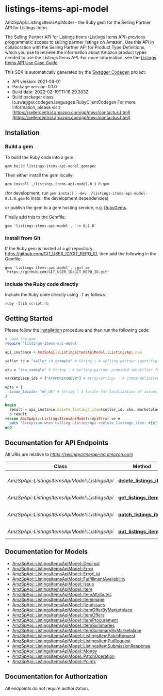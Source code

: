 # listings-items-api-model

AmzSpApi::ListingsItemsApiModel - the Ruby gem for the Selling Partner API for Listings Items

The Selling Partner API for Listings Items (Listings Items API) provides programmatic access to selling partner listings on Amazon. Use this API in collaboration with the Selling Partner API for Product Type Definitions, which you use to retrieve the information about Amazon product types needed to use the Listings Items API.  For more information, see the [Listings Items API Use Case Guide](https://github.com/amzn/selling-partner-api-docs/blob/main/guides/en-US/use-case-guides/listings-items-api-use-case-guide/listings-items-api-use-case-guide_2021-08-01.md).

This SDK is automatically generated by the [Swagger Codegen](https://github.com/swagger-api/swagger-codegen) project:

- API version: 2021-08-01
- Package version: 0.1.0
- Build date: 2022-02-19T11:16:29.303Z
- Build package: class io.swagger.codegen.languages.RubyClientCodegen
For more information, please visit [https://sellercentral.amazon.com/gp/mws/contactus.html](https://sellercentral.amazon.com/gp/mws/contactus.html)

## Installation

### Build a gem

To build the Ruby code into a gem:

```shell
gem build listings-items-api-model.gemspec
```

Then either install the gem locally:

```shell
gem install ./listings-items-api-model-0.1.0.gem
```
(for development, run `gem install --dev ./listings-items-api-model-0.1.0.gem` to install the development dependencies)

or publish the gem to a gem hosting service, e.g. [RubyGems](https://rubygems.org/).

Finally add this to the Gemfile:

    gem 'listings-items-api-model', '~> 0.1.0'

### Install from Git

If the Ruby gem is hosted at a git repository: https://github.com/GIT_USER_ID/GIT_REPO_ID, then add the following in the Gemfile:

    gem 'listings-items-api-model', :git => 'https://github.com/GIT_USER_ID/GIT_REPO_ID.git'

### Include the Ruby code directly

Include the Ruby code directly using `-I` as follows:

```shell
ruby -Ilib script.rb
```

## Getting Started

Please follow the [installation](#installation) procedure and then run the following code:
```ruby
# Load the gem
require 'listings-items-api-model'

api_instance = AmzSpApi::ListingsItemsApiModel::ListingsApi.new

seller_id = "seller_id_example" # String | A selling partner identifier, such as a merchant account or vendor code.

sku = "sku_example" # String | A selling partner provided identifier for an Amazon listing.

marketplace_ids = ["ATVPDKIKX0DER"] # Array<String> | A comma-delimited list of Amazon marketplace identifiers for the request.

opts = { 
  issue_locale: "en_US" # String | A locale for localization of issues. When not provided, the default language code of the first marketplace is used. Examples: \"en_US\", \"fr_CA\", \"fr_FR\". Localized messages default to \"en_US\" when a localization is not available in the specified locale.
}

begin
  result = api_instance.delete_listings_item(seller_id, sku, marketplace_ids, opts)
  p result
rescue AmzSpApi::ListingsItemsApiModel::ApiError => e
  puts "Exception when calling ListingsApi->delete_listings_item: #{e}"
end

```

## Documentation for API Endpoints

All URIs are relative to *https://sellingpartnerapi-na.amazon.com*

Class | Method | HTTP request | Description
------------ | ------------- | ------------- | -------------
*AmzSpApi::ListingsItemsApiModel::ListingsApi* | [**delete_listings_item**](docs/ListingsApi.md#delete_listings_item) | **DELETE** /listings/2021-08-01/items/{sellerId}/{sku} | 
*AmzSpApi::ListingsItemsApiModel::ListingsApi* | [**get_listings_item**](docs/ListingsApi.md#get_listings_item) | **GET** /listings/2021-08-01/items/{sellerId}/{sku} | 
*AmzSpApi::ListingsItemsApiModel::ListingsApi* | [**patch_listings_item**](docs/ListingsApi.md#patch_listings_item) | **PATCH** /listings/2021-08-01/items/{sellerId}/{sku} | 
*AmzSpApi::ListingsItemsApiModel::ListingsApi* | [**put_listings_item**](docs/ListingsApi.md#put_listings_item) | **PUT** /listings/2021-08-01/items/{sellerId}/{sku} | 


## Documentation for Models

 - [AmzSpApi::ListingsItemsApiModel::Decimal](docs/Decimal.md)
 - [AmzSpApi::ListingsItemsApiModel::Error](docs/Error.md)
 - [AmzSpApi::ListingsItemsApiModel::ErrorList](docs/ErrorList.md)
 - [AmzSpApi::ListingsItemsApiModel::FulfillmentAvailability](docs/FulfillmentAvailability.md)
 - [AmzSpApi::ListingsItemsApiModel::Issue](docs/Issue.md)
 - [AmzSpApi::ListingsItemsApiModel::Item](docs/Item.md)
 - [AmzSpApi::ListingsItemsApiModel::ItemAttributes](docs/ItemAttributes.md)
 - [AmzSpApi::ListingsItemsApiModel::ItemImage](docs/ItemImage.md)
 - [AmzSpApi::ListingsItemsApiModel::ItemIssues](docs/ItemIssues.md)
 - [AmzSpApi::ListingsItemsApiModel::ItemOfferByMarketplace](docs/ItemOfferByMarketplace.md)
 - [AmzSpApi::ListingsItemsApiModel::ItemOffers](docs/ItemOffers.md)
 - [AmzSpApi::ListingsItemsApiModel::ItemProcurement](docs/ItemProcurement.md)
 - [AmzSpApi::ListingsItemsApiModel::ItemSummaries](docs/ItemSummaries.md)
 - [AmzSpApi::ListingsItemsApiModel::ItemSummaryByMarketplace](docs/ItemSummaryByMarketplace.md)
 - [AmzSpApi::ListingsItemsApiModel::ListingsItemPatchRequest](docs/ListingsItemPatchRequest.md)
 - [AmzSpApi::ListingsItemsApiModel::ListingsItemPutRequest](docs/ListingsItemPutRequest.md)
 - [AmzSpApi::ListingsItemsApiModel::ListingsItemSubmissionResponse](docs/ListingsItemSubmissionResponse.md)
 - [AmzSpApi::ListingsItemsApiModel::Money](docs/Money.md)
 - [AmzSpApi::ListingsItemsApiModel::PatchOperation](docs/PatchOperation.md)
 - [AmzSpApi::ListingsItemsApiModel::Points](docs/Points.md)


## Documentation for Authorization

 All endpoints do not require authorization.

